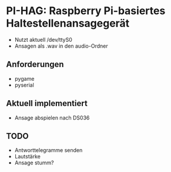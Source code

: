 # PI-HAG: Raspberry Pi-basiertes Haltestellenansagegerät

- Nutzt aktuell /dev/ttyS0
- Ansagen als .wav in den audio-Ordner

## Anforderungen
- pygame
- pyserial

## Aktuell implementiert

- Ansage abspielen nach DS036

## TODO
- Antworttelegramme senden
- Lautstärke
- Ansage stumm?
